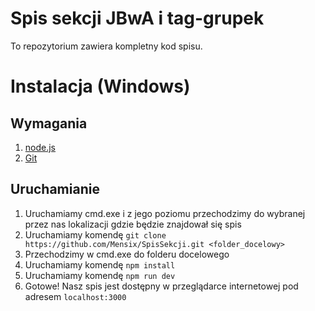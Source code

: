 # Spis sekcji JBwA i tag-grupek
To repozytorium zawiera kompletny kod spisu.

# Instalacja (Windows)
## Wymagania
1. [node.js](https://nodejs.org)
2. [Git](https://git-scm.com)

## Uruchamianie
1. Uruchamiamy cmd.exe i z jego poziomu przechodzimy do wybranej przez nas lokalizacji gdzie będzie znajdował się spis
2. Uruchamiamy komendę `git clone https://github.com/Mensix/SpisSekcji.git <folder_docelowy>`
3. Przechodzimy w cmd.exe do folderu docelowego
4. Uruchamiamy komendę `npm install`
5. Uruchamiamy komendę `npm run dev`
6. Gotowe! Nasz spis jest dostępny w przeglądarce internetowej pod adresem `localhost:3000`
